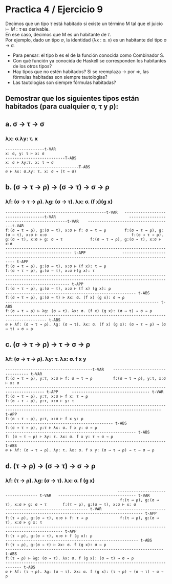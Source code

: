 # Practica 4 / Ejercicio 9  
Decimos que un tipo $\tau$ está habitado si existe un término M tal que el juicio $\vdash M : \tau$ es derivable.   
En ese caso, decimos que M es un habitante de $\tau$.  
Por ejemplo, dado un tipo $\sigma$, la identidad (λx : σ. x) es un habitante del tipo σ → σ.  
* Para pensar: el tipo b es el de la función conocida como Combinador S.  
* Con qué función ya conocida de Haskell se corresponden los habitantes de los otros tipos?
* Hay tipos que no estén habitados? Si se reemplaza → por ⇒, las fórmulas habitadas son siempre tautologías?
* Las tautologías son siempre fórmulas habitadas?
## Demostrar que los siguientes tipos están habitados (para cualquier σ, τ y ρ):

## a. σ → τ → σ  
### λx: σ.λy: τ. x  
```
-----------------t-VAR
x: σ, y: τ ⊢ x: σ
--------------------------T-ABS
x: σ ⊢ λy:τ. x: τ → σ
--------------------------------T-ABS
∅ ⊢ λx: σ.λy: τ. x: σ → (τ → σ)
```
## b. (σ → τ → ρ) → (σ → τ) → σ → ρ  
### λf: (σ → τ → ρ). λg: (σ → τ). λx: σ. (f x)(g x)  
```
--------------------------------------------t-VAR   -----------------------------------t-VAR                                -------------------------------------------t-VAR    -------------------------------------t-VAR
f:(σ → τ → ρ), g:(σ → τ), x:σ ⊢ f: σ → τ → ρ        f:(σ → τ → ρ), g:(σ → τ), x:σ ⊢ x:σ                                     f:(σ → τ → ρ), g:(σ → τ), x:σ ⊢ g: σ → τ            f:(σ → τ → ρ), g:(σ → τ), x:σ ⊢ x:σ    
--------------------------------------------------------------------------------------------------- t-APP                --------------------------------------------------------------------------------------------- t-APP 
f:(σ → τ → ρ), g:(σ → τ), x:σ ⊢ (f x): τ → ρ                                                                              f:(σ → τ → ρ), g:(σ → τ), x:σ ⊢(g x): τ
------------------------------------------------------------------------------------------------------------------------------------------------------------------------ t-APP
f:(σ → τ → ρ), g:(σ → τ), x:σ ⊢ (f x) (g x): ρ
--------------------------------------------------------- t-ABS
f:(σ → τ → ρ), g:(σ → τ) ⊢ λx: σ. (f x) (g x): σ → ρ 
------------------------------------------------------------------- t-ABS
f:(σ → τ → ρ) ⊢ λg: (σ → τ). λx: σ. (f x) (g x): (σ → τ) → σ → ρ 
---------------------------------------------------------------------------------------- t-ABS
∅ ⊢ λf: (σ → τ → ρ). λg: (σ → τ). λx: σ. (f x) (g x): (σ → τ → ρ) → (σ → τ) → σ → ρ 
```
## c. (σ → τ → ρ) → τ → σ → ρ  
### λf: (σ → τ → ρ). λy: τ. λx: σ. f x y  
```
--------------------------------------t-VAR    --------------------------------- t-VAR 
f:(σ → τ → ρ), y:τ, x:σ ⊢ f: σ → τ → ρ         f:(σ → τ → ρ), y:τ, x:σ ⊢ x: σ  
--------------------------------------------------------------------------------------- t-APP      ---------------------------------- t-VAR
f:(σ → τ → ρ), y:τ, x:σ ⊢ f x: τ → ρ                                                               f:(σ → τ → ρ), y:τ, x:σ ⊢ y: τ  
------------------------------------------------------------------------------------------------------------------------------------------ t-APP
f:(σ → τ → ρ), y:τ, x:σ ⊢ f x y: ρ 
----------------------------------------------- t-ABS
f:(σ → τ → ρ), y:τ ⊢ λx: σ. f x y: σ → ρ 
--------------------------------------------------------- t-ABS
f: (σ → τ → ρ) ⊢ λy: τ. λx: σ. f x y: τ → σ → ρ 
---------------------------------------------------------------------- t-ABS
∅ ⊢ λf: (σ → τ → ρ). λy: τ. λx: σ. f x y: (σ → τ → ρ) → τ → σ → ρ 
```
## d. (τ → ρ) → (σ → τ) → σ → ρ    
### λf: (τ → ρ). λg: (σ → τ). λx: σ. f (g x)  
```
                                                 ----------------------------------- t-VAR   ---------------------------------- t-VAR  
                                                  f:(τ → ρ), g:(σ → τ), x:σ ⊢ g: σ → τ       f:(τ → ρ), g:(σ → τ), x:σ ⊢ x: σ
------------------------------------ t-VAR       --------------------------------------------------------------------------------- t-APP
f:(τ → ρ), g:(σ → τ), x:σ ⊢ f: τ → ρ              f:(τ → ρ), g:(σ → τ), x:σ ⊢ g x: τ 
----------------------------------------------------------------------------------------------- t-APP
f:(τ → ρ), g:(σ → τ), x:σ ⊢ f (g x): ρ
---------------------------------------------------------- t-ABS
f:(τ → ρ), g:(σ → τ) ⊢ λx: σ. f (g x): σ → ρ
--------------------------------------------------------------------- t-ABS
f:(τ → ρ) ⊢ λg: (σ → τ). λx: σ. f (g x): (σ → τ) → σ → ρ
----------------------------------------------------------------------------- t-ABS
∅ ⊢ λf: (τ → ρ). λg: (σ → τ). λx: σ. f (g x): (τ → ρ) → (σ → τ) → σ → ρ
```
